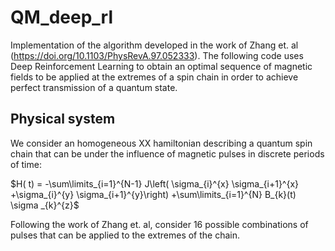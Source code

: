 # QM_deep_rl

Implementation of the algorithm developed in the work of Zhang et. al (https://doi.org/10.1103/PhysRevA.97.052333). 
The following
code uses Deep Reinforcement Learning to obtain an optimal sequence of magnetic fields to be applied at the extremes of a spin chain in order to achieve perfect transmission of a quantum state.

## Physical system

We consider an homogeneous XX hamiltonian describing a quantum spin chain that can be under the influence of magnetic pulses in discrete periods of time:

$H( t)  = -\sum\limits_{i=1}^{N-1} J\left( \sigma_{i}^{x} \sigma_{i+1}^{x} +\sigma_{i}^{y} \sigma_{i+1}^{y}\right) +\sum\limits_{i=1}^{N} B_{k}(t) \sigma _{k}^{z}$

Following the work of Zhang et. al, consider 16 possible combinations of pulses that can be applied to the extremes of the chain. 

